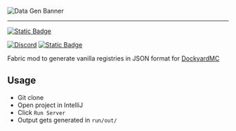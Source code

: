 
![Data Gen Banner](https://github.com/user-attachments/assets/f2b5594e-8f94-466f-aeab-9be54c16dafd)

---

[![Static Badge](https://img.shields.io/badge/Language-Kotlin-Kotlin?style=for-the-badge&color=%23963cf4)](https://kotlinlang.org/)

[![Discord](https://img.shields.io/discord/1242845647892123650?label=Discord%20Server&color=%237289DA&style=for-the-badge&logo=discord&logoColor=%23FFFFFF)](https://discord.gg/SA9nmfMkdc)
[![Static Badge](https://img.shields.io/badge/Donate-Ko--Fi-pink?style=for-the-badge&logo=ko-fi&logoColor=%23FFFFFF&color=%23ff70c8)](https://ko-fi.com/LukynkaCZE)

Fabric mod to generate vanilla registries in JSON format for [DockyardMC](https://github.com/DockyardMC/Dockyard/) 

## Usage

- Git clone
- Open project in IntelliJ
- Click `Run Server`
- Output gets generated in `run/out/`
